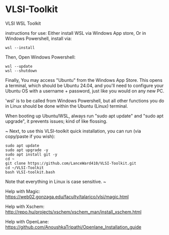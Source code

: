# VLSI-Toolkit
VLSI WSL Toolkit

instructions for use:
Either install WSL via Windows App store,
Or in Windows Powershell, install via:

    wsl --install

Then,
Open Windows Powershell:

    wsl --update
    wsl --shutdown

Finally, You may access "Ubuntu" from the Windows App Store. This opens a terminal,
which should be Ubuntu 24.04, and you'll need to configure your Ubuntu OS with
a username + password, just like you would on any new PC.

'wsl' is to be called from Windows Powershell, but all other functions you do in Linux
should be done within the Ubuntu (Linux) terminal.

When booting up Ubuntu/WSL, always run "sudo apt update" and "sudo apt upgrade",
it prevents issues; kind of like flossing.

~
Next, to use this VLSI-toolkit quick installation, you can run (via copy/paste if you wish):

    sudo apt update
    sudo apt upgrade -y
    sudo apt install git -y
    cd ~
    git clone https://github.com/LanceWard410/VLSI-Toolkit.git
    cd ~/VLSI-Toolkit
    bash VLSI-toolkit.bash

Note that everything in Linux is case sensitive.
~

Help with Magic: https://web02.gonzaga.edu/faculty/talarico/vlsi/magic.html

Help with Xschem: http://repo.hu/projects/xschem/xschem_man/install_xschem.html

Help with OpenLane: https://github.com/AnoushkaTripathi/Openlane_Installation_guide
